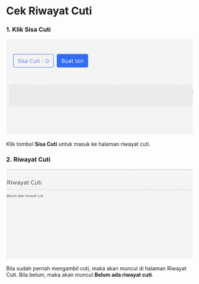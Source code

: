# Cek Riwayat Cuti

### 1. Klik Sisa Cuti

![](../.gitbook/assets/image.png)

Klik tombol **Sisa Cuti**  untuk masuk ke halaman riwayat cuti.

### 2. Riwayat Cuti

![](<../.gitbook/assets/image (7).png>)

Bila sudah pernah mengambil cuti, maka akan muncul di halaman Riwayat Cuti. Bila belum, maka akan muncul **Belum ada riwayat cuti**.

